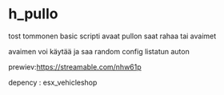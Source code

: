 # h_pullo

tost tommonen basic scripti avaat pullon saat rahaa tai avaimet 

avaimen voi käytää ja saa random config listatun auton


prewiev:https://streamable.com/nhw61p

depency : esx_vehicleshop
